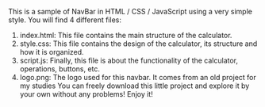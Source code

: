 This is a sample of NavBar in HTML / CSS / JavaScript using a very simple style. You will find 4 different files:

1) index.html: This file contains the main structure of the calculator.
2) style.css: This file contains the design of the calculator, its structure and how it is organized.
3) script.js: Finally, this file is about the functionality of the calculator, operations, buttons, etc.
4) logo.png: The logo used for this navbar. It comes from an old project for my studies
You can freely download this little project and explore it by your own without any problems! Enjoy it!
